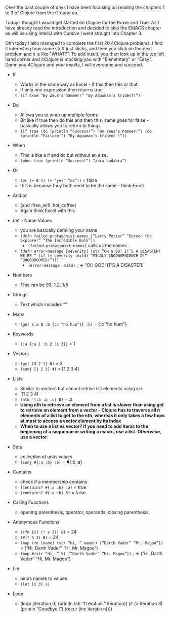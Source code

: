 Over the past couple of days I have been focusing on reading the chapters 1 to 3 of Clojure from the Ground up. 

Today I thought I would get started on Clojure for the Brave and True. As I have already read the introduction and decided to skip the EMACS chapter as will be using IntelliJ with Cursive I went straight into Chapter 3. 

Ohh today I also managed to complete the first 20 4Clojure problems. I find it interesting how some stuff just clicks, and then you click on the next problem and it is like "WHAT?". To add insult, you then look up in the top left hand corner and 4Clojure is mocking you with "Elementary" or "Easy". Damn you 4Clojure and your insults, I will overcome and succeed.

- If
  -  Works in the same way as Excel - If this then this or that.
  -  If only one expression then returns true
  -  `(if true “By Zeus’s hammer!” “By Aquaman’s trident!”)`

- Do
  -  Allows you to wrap up multiple forms
  -  Bit like if true then do this and then this, same goes for false -  basically allows you to return to things
  -  `(if true (do (println “Success!”) “By Zeus’s hammer!”) (do (println “Failure!”) “By Aquaman’s trident !”))`

- When
  -  This is like a if and do but without an else.
  -  `(when true (println “Success!”) “abra cadabra”)`

- Or
  -  `(or (= 0 1) (= “yes” “no”))` = false
  -  this is because they both need to be the same - think Excel

- And.or
  -  (and :free_wifi :hot_coffee)
  -  Again think Excel with this

- def - Name Values
  - you are basically defining your name
  - `(defn failed-protagonist-names [“Larry Potter” “Doreen the Explorer” “The Incredible Bulk”])`
    - `(failed-protagonist-names)` calls us the names
  - `(defn error-message [severity] (str “OH G OD! IT’S A DISASTER! WE’RE ” (if (= severity :mild) “MILDLY INCONVENIENCE D!” “DOOOOOOOMED!”)))`
    - `(error-message :mild)` ; => “OH GOD! IT’S A DISASTER!`

- Numbers
  - This can be 93, 1.2, 1/5

- Strings
  - Text which includes ""

- Maps
  - `(get {:a 0 :b {:c “ho hum”}} :b)` = {:c "ho hum"}

- Keywords
  -  `(:a {:a 1 :b 2 :c 3})` = 1

- Vectors
  - `(get [3 2 1] 0)` = 3
  - `(conj [1 2 3] 4)`  = [1 2 3 4]

- Lists
  -  Similar to vectors but cannot retrive list elements using `get`
  - ‘(1 2 3 4)
  - `(nth ’(:a :b :c) 0)` = :a
  -  **Using nth to retrieve an element from a list is slower than using get to retrieve an element from a vector - Clojure has to traverse all n elements of a list to get to the nth, whereas it only takes a few hops at most to access a vector element by its index**
  -  **When to use a list vs vector? If you need to add items to the beginning of a sequence or writing a macro, use a list. Otherwise, use a vector**.

- Sets
  - collection of units values
  - `(conj #{:a :b} :b)` = #{:b :a}

- Contains
  - check if a membership contains
  - `(contains? #{:a :b} :a)` = true
  - `(contains? #{:a :b} 3)` = false

- Calling Functions
  - opening parenthesis, operator, operands, closing parenthesis.

- Anonymous Functions
  - `((fn [x] (* x 3)) 8)` = 24
  - `(#(* % 3) 8)` = 24
  - `(map (fn [name] (str “Hi, ” name)) [“Darth Vader” “Mr. Magoo”])` = (“Hi, Darth Vader” “Hi, Mr. Magoo”)
  - `(map #(str “Hi, ” %) [“Darth Vader” “Mr. Magoo”])` ; => (“Hi, Darth Vader” “Hi, Mr. Magoo”)

- Let
  - binds names to values
  - `(let [x 3] x)`

- Loop
  - (loop [iteration 0] (println (str “It eration ” iteration)) (if (> iteration 3) (println “Goodbye !”) (recur (inc iteratio n))))


